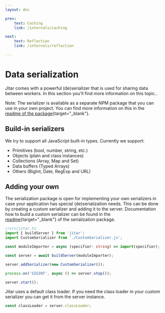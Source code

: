 ```yaml
---
layout: doc

prev:
    text: Caching
    link: /internals/caching

next:
    text: Reflection
    link: /internals/reflection

---
```


# Data serialization

Jitar comes with a powerful (de)serializer that is used for sharing data between workers. In this section you'll find more information on this topic..

Note: The serializer is available as a separate NPM package that you can use in your own project. You can find more information on this in the [readme of the package](https://github.com/MaskingTechnology/jitar/blob/main/packages/serialization/README.md){target="_blank"}.

## Build-in serializers

We try to support all JavaScript built-in types. Currently we support:

* Primitives (bool, number, string, etc.)
* Objects (plain and class instances)
* Collections (Array, Map and Set)
* Data buffers (Typed Arrays)
* Others (BigInt, Date, RegExp and URL)

## Adding your own

The serialization package is open for implementing your own serializers in case your application has special (de)serialization needs. This can be done by creating a custom serializer and adding it to the server. Documentation how to build a custom serializer can be found in the [readme](https://github.com/MaskingTechnology/jitar/blob/main/packages/serialization/README.md){target="_blank"} of the serialization package.

```ts
//src/jitar.ts
import { buildServer } from 'jitar';
import CustomSerializer from './CustomSerializer.js';

const moduleImporter = async (specifier: string) => import(specifier);

const server = await buildServer(moduleImporter);

server.addSerializer(new CustomSerializer());

process.on('SIGINT', async () => server.stop());

server.start();


```

Jitar uses a default class loader. If you need the class loader in your custom serializer you can get it from the server instance.

```ts
const classLoader = server.classLoader;
```

